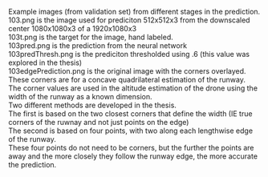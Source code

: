 Example images (from validation set) from different stages in the prediction.\
103.png is the image used for prediciton 512x512x3 from the downscaled center 1080x1080x3 of a 1920x1080x3\
103t.png is the target for the image, hand labeled.\
103pred.png is the prediction from the neural network\
103predThresh.png is the prediciton thresholded using .6 (this value was explored in the thesis)\
103edgePrediction.png is the original image with the corners overlayed. These corners are for a concave quadrilateral estimation of the runway.\
The corner values are used in the altitude estimation of the drone using the width of the runway as a known dimension.\
Two different methods are developed in the thesis.\
The first is based on the two closest corners that define the width (IE true corners of the ruwnay and not just points on the edge)\
The second is based on four points, with two along each lengthwise edge of the runway. \
  These four points do not need to be corners, but the further the points are away and the more closely they follow the runway edge, the more accurate the prediction.


